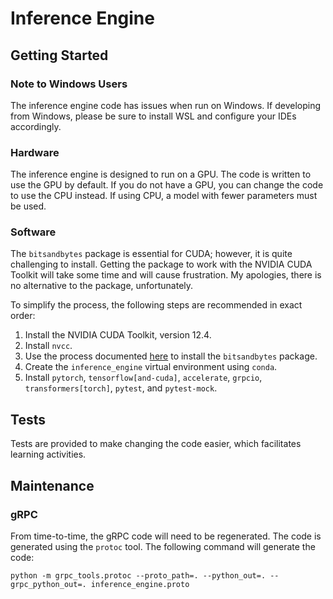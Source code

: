 # Inference Engine

## Getting Started

### Note to Windows Users

The inference engine code has issues when run on Windows. If developing from Windows, please be sure to install WSL 
and configure your IDEs accordingly.

### Hardware

The inference engine is designed to run on a GPU. The code is written to use the GPU by default. If you do not have a
GPU, you can change the code to use the CPU instead. If using CPU, a model with fewer parameters must be used.

### Software

The `bitsandbytes` package is essential for CUDA; however, it is quite challenging to install. Getting the package to 
work with the NVIDIA CUDA Toolkit will take some time and will cause frustration. My apologies, there is no alternative 
to the package, unfortunately.

To simplify the process, the following steps are recommended in exact order:
1. Install the NVIDIA CUDA Toolkit, version 12.4.
2. Install `nvcc`.
3. Use the process documented [here](https://www.jetson-ai-lab.com/tutorial_comfyui_flux.html) to install the
   `bitsandbytes` package.
4. Create the `inference_engine` virtual environment using `conda`.
5. Install `pytorch`, `tensorflow[and-cuda]`, `accelerate`, `grpcio`, `transformers[torch]`, `pytest`, and 
   `pytest-mock`.

## Tests

Tests are provided to make changing the code easier, which facilitates learning activities.

## Maintenance

### gRPC

From time-to-time, the gRPC code will need to be regenerated. The code is generated using the `protoc` tool. The 
following command will generate the code:

```shell
python -m grpc_tools.protoc --proto_path=. --python_out=. --grpc_python_out=. inference_engine.proto
```
